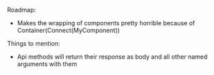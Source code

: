 Roadmap:
- Makes the wrapping of components pretty horrible because of Container(Connect(MyComponent))

Things to mention:
- Api methods will return their response as body and all other named arguments with them
